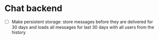 # Chat backend

- [ ] Make persistent storage: store messages before they are delivered for 30 days and loads all messages for last 30 days with all users from the history
